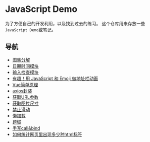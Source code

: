 # JavaScript Demo

为了方便自己的开发利用，以及找到过去的练习。
这个仓库用来存放一些`JavaScript Demo`或笔记。

## 导航

- [图集分解](https://github.com/zenoslin/javascript-demo/tree/master/JavaScript/%E5%9B%BE%E9%9B%86%E5%88%86%E8%A7%A3)
- [日期时间模块](https://github.com/zenoslin/javascript-demo/tree/master/typescript/date-util)
- [输入检查模块](https://github.com/zenoslin/javascript-demo/tree/master/typescript/input-check)
- [有趣！用 JavaScript 和 Emoji 做地址栏动画](https://github.com/zenoslin/javascript-demo/tree/master/js/Emoji-in-bar)
- [Vue简单原理](https://github.com/zenoslin/javascript-demo/tree/master/Vue/Vue%E5%8E%9F%E7%90%86)
- [axios封装](https://github.com/zenoslin/javascript-demo/tree/master/JavaScript/axios-demo)
- [获取URL参数](https://github.com/zenoslin/javascript-demo/tree/master/JavaScript/%E8%8E%B7%E5%8F%96url%E5%8F%82%E6%95%B0)
- [获取图片尺寸](https://github.com/zenoslin/javascript-demo/tree/master/JavaScript/%E8%8E%B7%E5%8F%96%E5%9B%BE%E7%89%87%E5%B0%BA%E5%AF%B8)
- [禁止滑动](https://github.com/zenoslin/javascript-demo/tree/master/JavaScript/%E7%A6%81%E6%AD%A2%E6%BB%91%E5%8A%A8)
- [懒加载](https://github.com/zenoslin/javascript-demo/tree/master/js/%E6%87%92%E5%8A%A0%E8%BD%BD)
- [跨域](https://github.com/zenoslin/javascript-demo/tree/master/js/%E8%B7%A8%E5%9F%9F)
- [手写call&bind](https://github.com/zenoslin/javascript-demo/tree/master/JavaScript/bind%26call)
- [如何统计网页里出现多少种html标签](https://github.com/zenoslin/javascript-demo/blob/master/JavaScript/%E5%A6%82%E4%BD%95%E7%BB%9F%E8%AE%A1%E7%BD%91%E9%A1%B5%E9%87%8C%E5%87%BA%E7%8E%B0%E5%A4%9A%E5%B0%91%E7%A7%8Dhtml%E6%A0%87%E7%AD%BE/index.js)